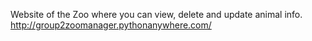 Website of the Zoo where you can view, delete and update animal info.
http://group2zoomanager.pythonanywhere.com/
